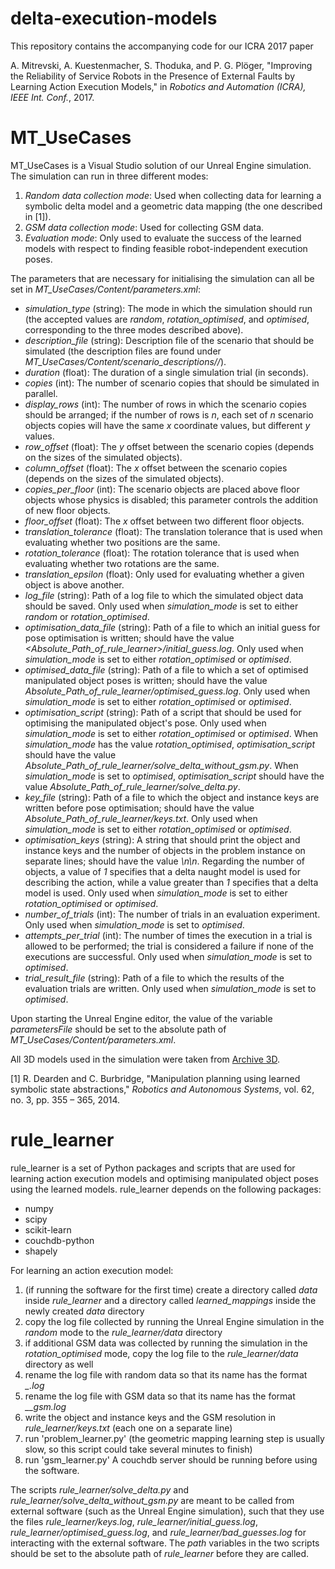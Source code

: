 # delta-execution-models

This repository contains the accompanying code for our ICRA 2017 paper

A. Mitrevski, A. Kuestenmacher, S. Thoduka, and P. G. Pl&ouml;ger, "Improving the Reliability of Service Robots in the Presence of External Faults by Learning Action Execution Models," in *Robotics and Automation (ICRA), IEEE Int. Conf.*, 2017.

MT_UseCases
===========

MT_UseCases is a Visual Studio solution of our Unreal Engine simulation. The simulation can run in three different modes:
1. *Random data collection mode*: Used when collecting data for learning a symbolic delta model and a geometric data mapping (the one described in [1]).
2. *GSM data collection mode*: Used for collecting GSM data.
3. *Evaluation mode*: Only used to evaluate the success of the learned models with respect to finding feasible robot-independent execution poses.

The parameters that are necessary for initialising the simulation can all be set in *MT_UseCases/Content/parameters.xml*:
* *simulation_type* (string): The mode in which the simulation should run (the accepted values are *random*, *rotation_optimised*, and *optimised*, corresponding to the three modes described above).
* *description_file* (string): Description file of the scenario that should be simulated (the description files are found under *MT_UseCases/Content/scenario_descriptions/<UseCase>/<Scenario>*).
* *duration* (float): The duration of a single simulation trial (in seconds).
* *copies* (int): The number of scenario copies that should be simulated in parallel.
* *display_rows* (int): The number of rows in which the scenario copies should be arranged; if the number of rows is *n*, each set of *n* scenario objects copies will have the same *x* coordinate values, but different *y* values.
* *row_offset* (float): The *y* offset between the scenario copies (depends on the sizes of the simulated objects).
* *column_offset* (float): The *x* offset between the scenario copies (depends on the sizes of the simulated objects).
* *copies_per_floor* (int): The scenario objects are placed above floor objects whose physics is disabled; this parameter controls the addition of new floor objects.
* *floor_offset* (float): The *x* offset between two different floor objects.
* *translation_tolerance* (float): The translation tolerance that is used when evaluating whether two positions are the same.
* *rotation_tolerance* (float): The rotation tolerance that is used when evaluating whether two rotations are the same.
* *translation_epsilon* (float): Only used for evaluating whether a given object is above another.
* *log_file* (string): Path of a log file to which the simulated object data should be saved. Only used when *simulation_mode* is set to either *random* or *rotation_optimised*.
* *optimisation_data_file* (string): Path of a file to which an initial guess for pose optimisation is written; should have the value *<Absolute_Path_of_rule_learner>/initial_guess.log*. Only used when *simulation_mode* is set to either *rotation_optimised* or *optimised*.
* *optimised_data_file* (string): Path of a file to which a set of optimised manipulated object poses is written; should have the value *Absolute_Path_of_rule_learner/optimised_guess.log*. Only used when *simulation_mode* is set to either *rotation_optimised* or *optimised*.
* *optimisation_script* (string): Path of a script that should be used for optimising the manipulated object's pose. Only used when *simulation_mode* is set to either *rotation_optimised* or *optimised*. When *simulation_mode* has the value *rotation_optimised*, *optimisation_script* should have the value *Absolute_Path_of_rule_learner/solve_delta_without_gsm.py*. When *simulation_mode* is set to *optimised*, *optimisation_script* should have the value *Absolute_Path_of_rule_learner/solve_delta.py*.
* *key_file* (string): Path of a file to which the object and instance keys are written before pose optimisation; should have the value *Absolute_Path_of_rule_learner/keys.txt*. Only used when *simulation_mode* is set to either *rotation_optimised* or *optimised*.
* *optimisation_keys* (string): A string that should print the object and instance keys and the number of objects in the problem instance on separate lines; should have the value *<ObjectKey>\n<InstanceKey>\n<NumberOfInstanceObjects>*. Regarding the number of objects, a value of *1* specifies that a delta naught model is used for describing the action, while a value greater than *1* specifies that a delta model is used. Only used when *simulation_mode* is set to either *rotation_optimised* or *optimised*.
* *number_of_trials* (int): The number of trials in an evaluation experiment. Only used when *simulation_mode* is set to *optimised*.
* *attempts_per_trial* (int): The number of times the execution in a trial is allowed to be performed; the trial is considered a failure if none of the executions are successful. Only used when *simulation_mode* is set to *optimised*.
* *trial_result_file* (string): Path of a file to which the results of the evaluation trials are written. Only used when *simulation_mode* is set to *optimised*.

Upon starting the Unreal Engine editor, the value of the variable *parametersFile* should be set to the absolute path of *MT_UseCases/Content/parameters.xml*. 

All 3D models used in the simulation were taken from [Archive 3D](http://archive3d.net/).

[1] R. Dearden and C. Burbridge, "Manipulation planning using learned symbolic state abstractions," *Robotics and Autonomous Systems*, vol. 62, no. 3, pp. 355 – 365, 2014.

rule_learner
============

rule_learner is a set of Python packages and scripts that are used for learning action execution models and optimising manipulated object poses using the learned models. rule_learner depends on the following packages:
* numpy
* scipy
* scikit-learn
* couchdb-python
* shapely

For learning an action execution model:
1. (if running the software for the first time) create a directory called *data* inside *rule_learner* and a directory called *learned_mappings* inside the newly created *data* directory
2. copy the log file collected by running the Unreal Engine simulation in the *random* mode to the *rule_learner/data* directory
3. if additional GSM data was collected by running the simulation in the *rotation_optimised* mode, copy the log file to the *rule_learner/data* directory as well
4. rename the log file with random data so that its name has the format *<ObjectKey>_<InstanceKey>.log*
5. rename the log file with GSM data so that its name has the format *<ObjectKey>_<InstanceKey>_gsm.log*
6. write the object and instance keys and the GSM resolution in *rule_learner/keys.txt* (each one on a separate line)
7. run 'problem_learner.py' (the geometric mapping learning step is usually slow, so this script could take several minutes to finish)
8. run 'gsm_learner.py'
A couchdb server should be running before using the software.

The scripts *rule_learner/solve_delta.py* and *rule_learner/solve_delta_without_gsm.py* are meant to be called from external software (such as the Unreal Engine simulation), such that they use the files *rule_learner/keys.log*, *rule_learner/initial_guess.log*, *rule_learner/optimised_guess.log*, and *rule_learner/bad_guesses.log* for interacting with the external software. The *path* variables in the two scripts should be set to the absolute path of *rule_learner* before they are called.
